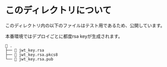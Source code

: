 # このディレクトリについて

このディレクトリ内の以下のファイルはテスト用であるため、公開しています。

本番環境ではデプロイごとに都度rsa keyが生成されます。

```tree
 .
├──  jwt_key.rsa
├──  jwt_key.rsa.pkcs8
└──  jwt_key.rsa.pub
```

